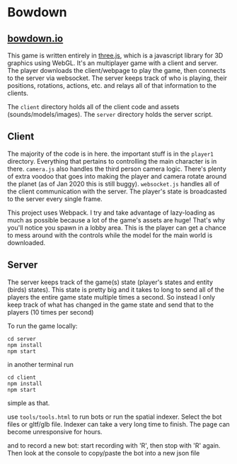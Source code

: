 # Bowdown

## [bowdown.io](https://bowdown.io)

This game is written entirely in [three.js](https://threejs.org/), which is a javascript library for 3D graphics using WebGL. It's an multiplayer game with a client and server. The player downloads the client/webpage to play the game, then connects to the server via websocket. The server keeps track of who is playing, their positions, rotations, actions, etc. and relays all of that information to the clients.

The `client` directory holds all of the client code and assets (sounds/models/images). The `server` directory holds the server script.

## Client
The majority of the code is in here. the important stuff is in the `player1` directory. Everything that pertains to controlling the main character is in there. `camera.js` also handles the third person camera logic. There's plenty of extra voodoo that goes into making the player and camera rotate around the planet (as of Jan 2020 this is still buggy). `websocket.js` handles all of the client communication with the server. The player's state is broadcasted to the server every single frame.

This project uses Webpack. I try and take advantage of lazy-loading as much as possible because a lot of the game's assets are huge! That's why you'll notice you spawn in a lobby area. This is the player can get a chance to mess around with the controls while the model for the main world is downloaded.

## Server
The server keeps track of the game(s) state (player's states and entity (birds) states). This state is pretty big and it takes to long to send all of the players the entire game state multiple times a second. So instead I only keep track of what has changed in the game state and send that to the players (10 times per second)

To run the game locally:

```
cd server
npm install
npm start
```
in another terminal run
```
cd client
npm install
npm start
```
simple as that.

use `tools/tools.html` to run bots or run the spatial indexer. Select the bot files or gltf/glb file. Indexer can take a very long time to finish. The page can become unresponsive for hours.

and to record a new bot: start recording with 'R', then stop with 'R' again. Then look at the console to copy/paste the bot into a new json file